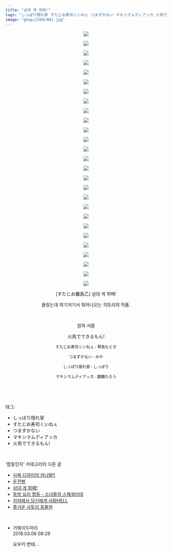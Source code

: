 ```yaml
---
title: "삼대 게 뷔페!"
tags: "しっぽり隠れ家 すたじお寿司くいねぇ つまずかない マキシマムディアッカ 火鳥でできるもん! すたじお離島乙 합동인지 장르_개그 캐릭터_나즈린 캐릭터_누에 캐릭터_린노스케 캐릭터_마리사 캐릭터_사나에 캐릭터_사토리 캐릭터_쇼우 캐릭터_아야 캐릭터_아키자매 캐릭터_앨리스 캐릭터_요우무 캐릭터_요우키 캐릭터_유유코"
image: "ghap/2369/001.jpg"
---
```

<div class="article">
<p style="text-align: center; clear: none; float: none;"><img src="{{ site.nasurl }}/ghap/2369/001.jpg"/></p>
<p style="text-align: center; clear: none; float: none;"><img src="{{ site.nasurl }}/ghap/2369/002.jpg"/></p>
<p style="text-align: center; clear: none; float: none;"><img src="{{ site.nasurl }}/ghap/2369/003.jpg"/></p>
<p style="text-align: center; clear: none; float: none;"><img src="{{ site.nasurl }}/ghap/2369/004.jpg"/></p>
<p style="text-align: center; clear: none; float: none;"><img src="{{ site.nasurl }}/ghap/2369/005.jpg"/></p>
<p style="text-align: center; clear: none; float: none;"><img src="{{ site.nasurl }}/ghap/2369/006.jpg"/></p>
<p style="text-align: center; clear: none; float: none;"><img src="{{ site.nasurl }}/ghap/2369/007.jpg"/></p>
<p style="text-align: center; clear: none; float: none;"><img src="{{ site.nasurl }}/ghap/2369/008.jpg"/></p>
<p style="text-align: center; clear: none; float: none;"><img src="{{ site.nasurl }}/ghap/2369/009.jpg"/></p>
<p style="text-align: center; clear: none; float: none;"><img src="{{ site.nasurl }}/ghap/2369/010.jpg"/></p>
<p style="text-align: center; clear: none; float: none;"><img src="{{ site.nasurl }}/ghap/2369/011.jpg"/></p>
<p style="text-align: center; clear: none; float: none;"><img src="{{ site.nasurl }}/ghap/2369/012.jpg"/></p>
<p style="text-align: center; clear: none; float: none;"><img src="{{ site.nasurl }}/ghap/2369/013.jpg"/></p>
<p style="text-align: center; clear: none; float: none;"><img src="{{ site.nasurl }}/ghap/2369/014.jpg"/></p>
<p style="text-align: center; clear: none; float: none;"><img src="{{ site.nasurl }}/ghap/2369/015.jpg"/></p>
<p style="text-align: center; clear: none; float: none;"><img src="{{ site.nasurl }}/ghap/2369/016.jpg"/></p>
<p style="text-align: center; clear: none; float: none;"><img src="{{ site.nasurl }}/ghap/2369/017.jpg"/></p>
<p style="text-align: center; clear: none; float: none;"><img src="{{ site.nasurl }}/ghap/2369/018.jpg"/></p>
<p style="text-align: center; clear: none; float: none;"><img src="{{ site.nasurl }}/ghap/2369/019.jpg"/></p>
<p style="text-align: center; clear: none; float: none;"><img src="{{ site.nasurl }}/ghap/2369/020.jpg"/></p>
<p style="text-align: center; clear: none; float: none;"><img src="{{ site.nasurl }}/ghap/2369/021.jpg"/></p>
<p style="text-align: center; clear: none; float: none;"><img src="{{ site.nasurl }}/ghap/2369/022.jpg"/></p>
<p style="text-align: center; clear: none; float: none;"><img src="{{ site.nasurl }}/ghap/2369/023.jpg"/></p>
<p style="text-align: center; clear: none; float: none;"><img src="{{ site.nasurl }}/ghap/2369/024.jpg"/></p>
<p style="text-align: center; clear: none; float: none;"><img src="{{ site.nasurl }}/ghap/2369/025.jpg"/></p>
<p style="text-align: center; clear: none; float: none;"><img src="{{ site.nasurl }}/ghap/2369/026.jpg"/></p>
<p style="text-align: center; clear: none; float: none;"><img src="{{ site.nasurl }}/ghap/2369/027.jpg"/></p>
<p style="text-align: center; clear: none; float: none;">[すたじお離島乙] 삼대 게 뷔페!</p>
<p style="text-align: center; clear: none; float: none;">몰랐는데 여기저기서 튀어나오는 히토리의 작품.</p>
<p style="text-align: center; clear: none; float: none;"><br/></p>
<p style="text-align: center; clear: none; float: none;">참여 서클</p>
<p style="text-align: center; clear: none; float: none;">火鳥でできるもん!</p>
<p style="text-align: center; clear: none; float: none;"><span style="font-family: Arial, 돋움, Dotum, AppleGothic, sans-serif; font-size: 12px;">すたじお寿司くいねぇ - 琴島もとき</span></p>
<p style="text-align: center; clear: none; float: none;"><span style="font-family: Arial, 돋움, Dotum, AppleGothic, sans-serif; font-size: 12px;">つまずかない - みや</span></p>
<p style="text-align: center; clear: none; float: none;"><span style="font-family: Arial, 돋움, Dotum, AppleGothic, sans-serif; font-size: 12px;">しっぽり隠れ家 - しっぽり</span></p>
<p style="text-align: center; clear: none; float: none;"><span style="font-family: Arial, 돋움, Dotum, AppleGothic, sans-serif; font-size: 12px;">マキシマムディアッカ - 麒麟たろう</span></p>
<p><br/></p>
</div><br/>
<div class="tagTrail">
<p>태그: </p>
<ul>
<li>しっぽり隠れ家</li>
<li>すたじお寿司くいねぇ</li>
<li>つまずかない</li>
<li>マキシマムディアッカ</li>
<li>火鳥でできるもん!</li>
</ul>
</div><br/>
<div class="another">
<p>'합동인지' 카테고리의 다른 글</p>
<ul>
<li><a href="/2016-09-28-ghap_2379">사욕 디자이어 카니발!!</a></li>
<li><a href="/2016-09-28-ghap_2374">둔전병</a></li>
<li><a href="/2016-09-27-ghap_2369">삼대 게 뷔페!</a></li>
<li><a href="/2016-09-26-ghap_2349">동방 요리 합동 - 소녀들의 스페셜리테</a></li>
<li><a href="/2016-09-25-ghap_2342">지저에서 당신에게 사랑HELL</a></li>
<li><a href="/2016-09-25-ghap_2340">즐거운 사토리 동물원</a></li>
</ul>
</div><br/>
<div class="cb_module cb_fluid">
<div class="cb_wrt cb_profile">
<div class="comment">
<ul>
<li class="cb_thumb_off" id="comment15213512">
<div class="cb_comment_area">
<div class="cb_info_area">
<div class="cb_section">
<span class="cb_nick_name">거북이두마리</span>
</div>
<div class="cb_section">
<span class="cb_date">2018.03.06 08:29 </span>
</div>
</div>
<div class="cb_dsc_comment">
<p class="cb_dsc">
											요우키 변태...
										</p>
</div>
</div></li>
</ul>
</div>
</div><!-- commentList close -->
</div><br/>
